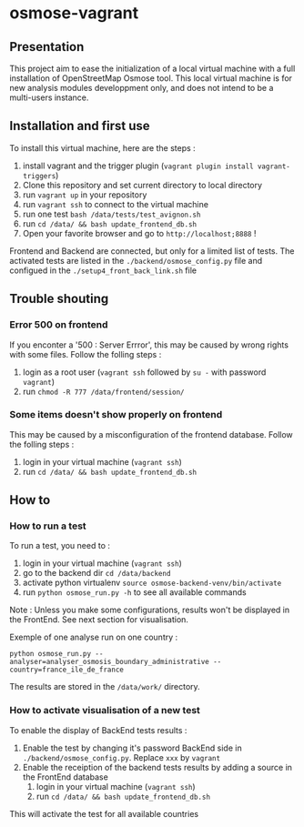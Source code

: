 # osmose-vagrant

## Presentation
This project aim to ease the initialization of a local virtual machine with a full installation of OpenStreetMap Osmose tool.
This local virtual machine is for new analysis modules developpment only, and does not intend to be a multi-users instance.

## Installation and first use
To install this virtual machine, here are the steps :
1. install vagrant and the trigger plugin (`vagrant plugin install vagrant-triggers`)
2. Clone this repository and set current directory to local directory
3. run `vagrant up` in your repository
4. run `vagrant ssh` to connect to the virtual machine
5. run one test `bash /data/tests/test_avignon.sh`
6. run `cd /data/ && bash update_frontend_db.sh`
7. Open your favorite browser and go to `http://localhost;8888` !

Frontend and Backend are connected, but only for a limited list of tests.
The activated tests are listed in the `./backend/osmose_config.py` file and configued in the `./setup4_front_back_link.sh` file

## Trouble shouting
### Error 500 on frontend
If you enconter a '500 : Server Errror', this may be caused by wrong rights with some files.
Follow the folling steps :
1. login as a root user (`vagrant ssh` followed by `su -` with password `vagrant`)
2. run `chmod -R 777 /data/frontend/session/`

### Some items doesn't show properly on frontend
This may be caused by a misconfiguration of the frontend database.
Follow the folling steps :
1. login in your virtual machine (`vagrant ssh`)
2. run `cd /data/ && bash update_frontend_db.sh`

## How to
### How to run a test
To run a test, you need to :
1. login in your virtual machine (`vagrant ssh`)
2. go to the backend dir `cd /data/backend`
3. activate python virtualenv `source osmose-backend-venv/bin/activate`
4. run `python osmose_run.py -h` to see all available commands

Note : Unless you make some configurations, results won't be displayed in the FrontEnd. See next section for visualisation.

Exemple of one analyse run on one country :

`python osmose_run.py --analyser=analyser_osmosis_boundary_administrative --country=france_ile_de_france`

The results are stored in the `/data/work/` directory.

### How to activate visualisation of a new test
To enable the display of BackEnd tests results :
1. Enable the test by changing it's password BackEnd side in `./backend/osmose_config.py`. Replace `xxx` by `vagrant`
2. Enable the receiption of the backend tests results by adding a source in the FrontEnd database
    1. login in your virtual machine (`vagrant ssh`)
    2. run `cd /data/ && bash update_frontend_db.sh`

This will activate the test for all available countries
